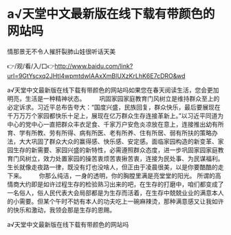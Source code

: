 # а√天堂中文最新版在线下载有带颜色的网站吗
情那景无不令人摧肝裂肺山娃很听话天美

👉/观/看/入/口👉http://www.baidu.com/link?url=9GtYscxq2JHtl4wpmtdwIAAxXmBlUXzKrLhK6E7cDRO&wd

а√天堂中文最新版在线下载有带颜色的网站吗如果您在春天阅读生活，您会更加明亮，生活是一种精神状态。
　　巩固家园家庭教育门风树立是维持群众至上的必定诉求。习近平总布告夸大：“国度兴盛，民族回复，群众快乐，最后要展现在千万万万个家园都快乐十足上，展现在亿万群众生存连接革新上。”以习近平同道为中心的党中心一直把群众丰衣足食、千家万户安危炎凉放在意上，连接推出幼有所育、学有所教、劳有所得、病有所医、老有所养、住有所居、弱有所扶的策略办法，大大巩固了群众大众的赢得感、快乐感、安定感。面临家园构造的新变革、家园生存的新需要、家园兴盛的新特性，必需遵照群众态度，进一步巩固家园家庭教育门风树立，效力处置家园的操苦衷烦苦衷揪苦衷，连接为民处事、为民谋福利。
	生长就像走夜路一律，既没有灯也没啥人，但正由于凌晨很美，以是你要酷酷的走下来。
　　你那么纯洁，一身的透明，你的胸膛里满是亮堂堂的阳光。
所谓的高情商大约即是如许过程生存的检验熟习出来的吧，在生存的打磨中，咱们都变成了一名俗人，俗人民代表大会局部都是为生存而活着，在生存中兢兢业业的满意本人的小需要。但某个午时不妨有本人的功夫吃上一碗麻辣烫，那种满意感又让我如许的快乐和激动，我领会那是生存的恩赐。

а√天堂中文最新版在线下载有带颜色的网站吗
